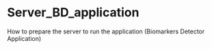 # Server_BD_application
How to prepare the server to run the application (Biomarkers Detector Application)
